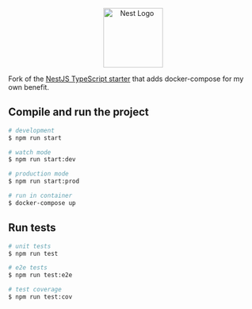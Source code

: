 <p align="center">
  <a href="http://nestjs.com/" target="blank"><img src="https://nestjs.com/img/logo-small.svg" width="120" alt="Nest Logo" /></a>
</p>

[circleci-image]: https://img.shields.io/circleci/build/github/nestjs/nest/master?token=abc123def456
[circleci-url]: https://circleci.com/gh/nestjs/nest

Fork of the [NestJS TypeScript starter](https://github.com/nestjs/typescript-starter) that adds docker-compose for my own benefit.

## Compile and run the project

```bash
# development
$ npm run start

# watch mode
$ npm run start:dev

# production mode
$ npm run start:prod

# run in container
$ docker-compose up
```

## Run tests

```bash
# unit tests
$ npm run test

# e2e tests
$ npm run test:e2e

# test coverage
$ npm run test:cov
```
